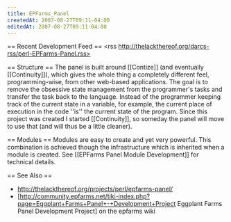 ```yaml
---
title: EPFarms_Panel
createdAt: 2007-08-27T09:11-04:00
editedAt: 2007-08-27T09:11-04:00
---
```


== Recent Development Feed ==
<rss http://thelackthereof.org/darcs-rss/perl-EPFarms-Panel.rss>

== Structure ==
The panel is built around [[Contize]] (and eventually [[Continuity]]), which gives the whole thing a completely different feel, programming-wise, from other web-based applications. The goal is to remove the obsessive state management from the programmer's tasks and transfer the task back to the language. Instead of the programmer keeping track of the current state in a variable, for example, the current place of execution in the code ''is'' the current state of the program. Since this project was created I started [[Continuity]], so someday the panel will move to use that (and will thus be a little cleaner).

== Modules ==
Modules are easy to create and yet very powerful. This combination is achieved though the infrastructure which is inherited when a module is created. See [[EPFarms Panel Module Development]] for technical details.

== See Also ==
* http://thelackthereof.org/projects/perl/epfarms-panel/
* [http://community.epfarms.net/tiki-index.php?page=Eggplant+Farms+Panel+-+Development+Project Eggplant Farms Panel Development Project] on the epfarms wiki

